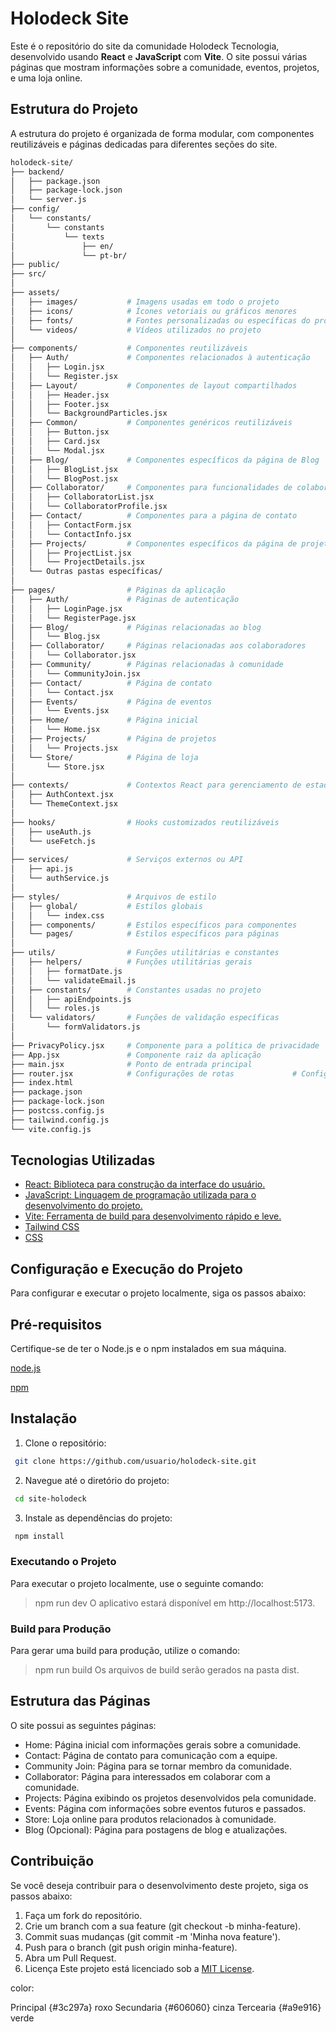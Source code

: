 # Holodeck Site

Este é o repositório do site da comunidade Holodeck Tecnologia, desenvolvido usando **React** e **JavaScript** com **Vite**. O site possui várias páginas que mostram informações sobre a comunidade, eventos, projetos, e uma loja online.

## Estrutura do Projeto
A estrutura do projeto é organizada de forma modular, com componentes reutilizáveis e páginas dedicadas para diferentes seções do site.

```bash
holodeck-site/
├── backend/
│   ├── package.json
│   ├── package-lock.json
│   └── server.js
├── config/
│   └── constants/
│       └── constants
│           └── texts
│               ├── en/
│               └── pt-br/
├── public/
├── src/
│
├── assets/
│   ├── images/           # Imagens usadas em todo o projeto
│   ├── icons/            # Ícones vetoriais ou gráficos menores
│   ├── fonts/            # Fontes personalizadas ou específicas do projeto
│   └── videos/           # Vídeos utilizados no projeto
│
├── components/           # Componentes reutilizáveis
│   ├── Auth/             # Componentes relacionados à autenticação
│   │   ├── Login.jsx
│   │   └── Register.jsx
│   ├── Layout/           # Componentes de layout compartilhados
│   │   ├── Header.jsx
│   │   ├── Footer.jsx
│   │   └── BackgroundParticles.jsx
│   ├── Common/           # Componentes genéricos reutilizáveis
│   │   ├── Button.jsx
│   │   ├── Card.jsx
│   │   └── Modal.jsx
│   ├── Blog/             # Componentes específicos da página de Blog
│   │   ├── BlogList.jsx
│   │   └── BlogPost.jsx
│   ├── Collaborator/     # Componentes para funcionalidades de colaborador
│   │   ├── CollaboratorList.jsx
│   │   └── CollaboratorProfile.jsx
│   ├── Contact/          # Componentes para a página de contato
│   │   ├── ContactForm.jsx
│   │   └── ContactInfo.jsx
│   ├── Projects/         # Componentes específicos da página de projetos
│   │   ├── ProjectList.jsx
│   │   └── ProjectDetails.jsx
│   └── Outras pastas específicas/
│
├── pages/                # Páginas da aplicação
│   ├── Auth/             # Páginas de autenticação
│   │   ├── LoginPage.jsx
│   │   └── RegisterPage.jsx
│   ├── Blog/             # Páginas relacionadas ao blog
│   │   └── Blog.jsx
│   ├── Collaborator/     # Páginas relacionadas aos colaboradores
│   │   └── Collaborator.jsx
│   ├── Community/        # Páginas relacionadas à comunidade
│   │   └── CommunityJoin.jsx
│   ├── Contact/          # Página de contato
│   │   └── Contact.jsx
│   ├── Events/           # Página de eventos
│   │   └── Events.jsx
│   ├── Home/             # Página inicial
│   │   └── Home.jsx
│   ├── Projects/         # Página de projetos
│   │   └── Projects.jsx
│   └── Store/            # Página de loja
│       └── Store.jsx
│
├── contexts/             # Contextos React para gerenciamento de estado global
│   ├── AuthContext.jsx
│   └── ThemeContext.jsx
│
├── hooks/                # Hooks customizados reutilizáveis
│   ├── useAuth.js
│   └── useFetch.js
│
├── services/             # Serviços externos ou API
│   ├── api.js
│   └── authService.js
│
├── styles/               # Arquivos de estilo
│   ├── global/           # Estilos globais
│   │   └── index.css
│   ├── components/       # Estilos específicos para componentes
│   └── pages/            # Estilos específicos para páginas
│
├── utils/                # Funções utilitárias e constantes
│   ├── helpers/          # Funções utilitárias gerais
│   │   ├── formatDate.js
│   │   └── validateEmail.js
│   ├── constants/        # Constantes usadas no projeto
│   │   ├── apiEndpoints.js
│   │   └── roles.js
│   └── validators/       # Funções de validação específicas
│       └── formValidators.js
│
├── PrivacyPolicy.jsx     # Componente para a política de privacidade
├── App.jsx               # Componente raiz da aplicação
├── main.jsx              # Ponto de entrada principal
├── router.jsx            # Configurações de rotas             # Configuração de rotas
├── index.html
├── package.json
├── package-lock.json
├── postcss.config.js
├── tailwind.config.js
└── vite.config.js
```
## Tecnologias Utilizadas

- <a href="https://reactjs.org/" target="_blank">React: Biblioteca para construção da interface do usuário.</a>
- <a href="https://developer.mozilla.org/en-US/docs/Web/JavaScript" target="_blank">JavaScript: Linguagem de programação utilizada para o desenvolvimento do projeto.</a>
- <a href="https://vitejs.dev/" target="_blank">Vite: Ferramenta de build para desenvolvimento rápido e leve.</a>
- <a href="https://tailwindcss.com/" target="_blank">Tailwind CSS</a>
- <a href="https://developer.mozilla.org/en-US/docs/Web/CSS" target="_blank">CSS</a>

## Configuração e Execução do Projeto
Para configurar e executar o projeto localmente, siga os passos abaixo:

## Pré-requisitos
Certifique-se de ter o Node.js e o npm instalados em sua máquina.

[node.js](https://nodejs.org/pt)

[npm](https://www.npmjs.com/)

## Instalação
1. Clone o repositório:
```bash
 git clone https://github.com/usuario/holodeck-site.git
```
2. Navegue até o diretório do projeto:
```bash
 cd site-holodeck
```
3. Instale as dependências do projeto:
```bash
 npm install
```
### Executando o Projeto
Para executar o projeto localmente, use o seguinte comando:

> npm run dev
O aplicativo estará disponível em http://localhost:5173.

### Build para Produção
Para gerar uma build para produção, utilize o comando:

> npm run build
Os arquivos de build serão gerados na pasta dist.

## Estrutura das Páginas
O site possui as seguintes páginas:

- Home: Página inicial com informações gerais sobre a comunidade.
- Contact: Página de contato para comunicação com a equipe.
- Community Join: Página para se tornar membro da comunidade.
- Collaborator: Página para interessados em colaborar com a comunidade.
- Projects: Página exibindo os projetos desenvolvidos pela comunidade.
- Events: Página com informações sobre eventos futuros e passados.
- Store: Loja online para produtos relacionados à comunidade.
- Blog (Opcional): Página para postagens de blog e atualizações.

## Contribuição
Se você deseja contribuir para o desenvolvimento deste projeto, siga os passos abaixo:

1. Faça um fork do repositório.
2. Crie um branch com a sua feature (git checkout -b minha-feature).
3. Commit suas mudanças (git commit -m 'Minha nova feature').
4. Push para o branch (git push origin minha-feature).
5. Abra um Pull Request.
6. Licença
Este projeto está licenciado sob a [MIT License](LICENSE).


color:

Principal {#3c297a} roxo
Secundaria {#606060} cinza
Tercearia {#a9e916} verde